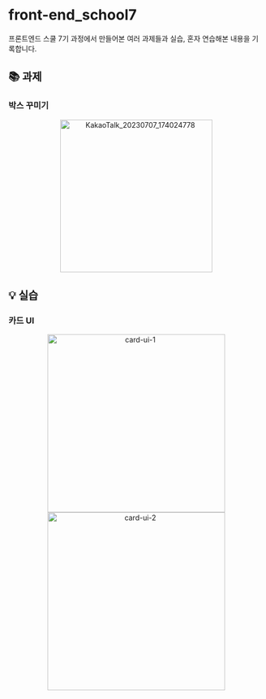 # front-end_school7
프론트엔드 스쿨 7기 과정에서 만들어본 여러 과제들과 실습, 혼자 연습해본 내용을 기록합니다.

## 📚 과제
### 박스 꾸미기 
<p align="center">
<img width="300" alt="KakaoTalk_20230707_174024778" src="https://github.com/LeeeeHaeji/front-end-school7/assets/116999139/82149901-6fe9-4a5e-aa3f-e8f0a8ca216a">
</p>

## 💡 실습
### 카드 UI
<p align="center">
<img width="350" alt="card-ui-1" src="https://github.com/LeeeeHaeji/front-end-school7/assets/116999139/b8377971-ca34-443a-969c-b3bddcbd3056">
<img width="350" alt="card-ui-2" src="https://github.com/LeeeeHaeji/front-end-school7/assets/116999139/cda08c66-2865-4480-b6be-c4b64eb3f898">
</p>
